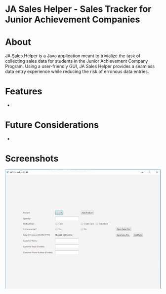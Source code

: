 # JA Sales Helper - Sales Tracker for Junior Achievement Companies

# About
JA Sales Helper is a Java application meant to trivialize the task of collecting sales data for students in the Junior Achievement Company Program. Using a user-friendly GUI, JA Sales Helper provides a seamless data entry experience while reducing the risk of erronous data entries. 

# Features
- 

# Future Considerations
- 

# Screenshots
![](https://github.com/yahengsu/JASalesHelper/blob/master/JASalesHelper.png)

